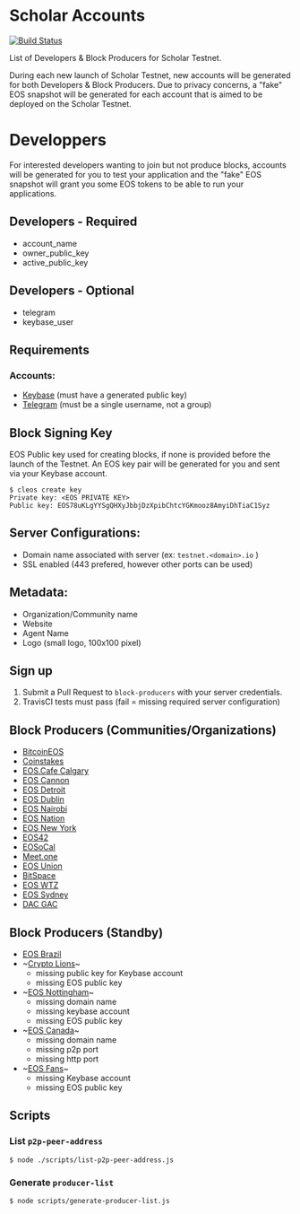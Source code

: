 # Scholar Accounts

[![Build Status](https://travis-ci.org/ScholarTestnet/scholar-block-producers.svg?branch=master)](https://travis-ci.org/ScholarTestnet/scholar-block-producers)

List of Developers & Block Producers for Scholar Testnet.

During each new launch of Scholar Testnet, new accounts will be generated for both Developers & Block Producers. Due to privacy concerns, a "fake" EOS snapshot will be generated for each account that is aimed to be deployed on the Scholar Testnet.

# Developpers

For interested developers wanting to join but not produce blocks, accounts will be generated for you to test your application and the "fake" EOS snapshot will grant you some EOS tokens to be able to run your applications.

## Developers - Required

- account_name
- owner_public_key
- active_public_key

## Developers - Optional

- telegram
- keybase_user

## Requirements

### Accounts:

- [Keybase](https://keybase.io) (must have a generated public key)
- [Telegram](https://telegram.org) (must be a single username, not a group)

## Block Signing Key

EOS Public key used for creating blocks, if none is provided before the launch of the Testnet. An EOS key pair will be generated for you and sent via your Keybase account.

```
$ cleos create key
Private key: <EOS PRIVATE KEY>
Public key: EOS78uKLgYYSgQHXyJbbjDzXpibChtcYGKmooz8AmyiDhTiaC1Syz
```

## Server Configurations:

- Domain name associated with server (ex: `testnet.<domain>.io` )
- SSL enabled (443 prefered, however other ports can be used)

## Metadata:

- Organization/Community name
- Website
- Agent Name
- Logo (small logo, 100x100 pixel)

## Sign up

1. Submit a Pull Request to `block-producers` with your server credentials.
2. TravisCI tests must pass (fail = missing required server configuration)

## Block Producers (Communities/Organizations)

- [BitcoinEOS](block-producers/bitcoin-eos.yml)
- [Coinstakes](block-producers/coinstakes.yml)
- [EOS.Cafe Calgary](block-producers/eos-cafe-calgary.yml)
- [EOS Cannon](block-producers/eos-cannon.yml)
- [EOS Detroit](block-producers/eos-detroit.yml)
- [EOS Dublin](block-producers/eos-dublin.yml)
- [EOS Nairobi](block-producers/eos-nairobi.yml)
- [EOS Nation](block-producers/eos-nation.yml)
- [EOS New York](block-producers/eos-new-york.yml)
- [EOS42](block-producers/eos42.yml)
- [EOSoCal](block-producers/eosocal.yml)
- [Meet.one](block-producers/meet-one.yml)
- [EOS Union](block-producers/eos-union.yml)
- [BitSpace](block-producers/bitspace.yml)
- [EOS WTZ](block-producers/eos-wtz.yml)
- [EOS Sydney](block-producers/eos-sydney.yml)
- [DAC GAC](block-producers/dac-gac.yml)

## Block Producers (Standby)

- [EOS Brazil](block-producers/eos-brazil.yml)
- ~[Crypto Lions](block-producers/crypto-lions.yml)~
  - missing public key for Keybase account
  - missing EOS public key
- ~[EOS Nottingham](block-producers/eos-nottingham.yml)~
  - missing domain name
  - missing keybase account
  - missing EOS public key
- ~[EOS Canada](block-producers/eos-canada.yml)~
  - missing domain name
  - missing p2p port
  - missing http port
- ~[EOS Fans](block-producers/eos-fans.yml)~
  - missing Keybase account
  - missing EOS public key

## Scripts

### List `p2p-peer-address`

```
$ node ./scripts/list-p2p-peer-address.js
```

### Generate `producer-list`

```
$ node scripts/generate-producer-list.js
```
